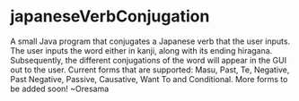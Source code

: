 # japaneseVerbConjugation
A small Java program that conjugates a Japanese verb that the user inputs. The user inputs the word either in 
kanji, along with its ending hiragana. Subsequently, the different conjugations of the word will appear in the GUI out to 
the user.
Current forms that are supported: Masu, Past, Te, Negative, Past Negative, Passive, Causative, Want To and Conditional.
More forms to be added soon! ~Oresama
